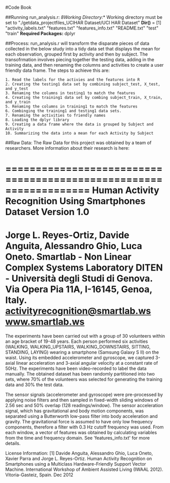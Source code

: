 #Code Book

##Running run_analysis.r:
	*8Working Directory:** Working directory must be set to "./getdata_projectfiles_UCIHAR Dataset/UCI HAR Dataset"
	**Dir()** = [1] "activity_labels.txt" "features.txt"        "features_info.txt"   		"README.txt"          "test"                "train" 
	**Required Packages:** dplyr

##Process:
	run_analysis.r will transform the disparate pieces of data collected in the below study into a tidy data set that displays the mean for each observation, grouped first by activity and then by subject. The transofrmation involves piecing together the testing data, adding in the training data, and then renaming the columns and activities to create a user friendly data frame. The steps to achieve this are:
	
	1. Read the labels for the activies and the features into R
	2. Creating the testing1 data set by combining subject_test, X_test, and y_test
	3. Renaming the columns in testing1 to match the features
	4. Creating the training1 data set by combing subject_train, X_train, and y_train
	5. Renaming the columns in training1 to match the features
	6. Combinging the training1 and testing1 data sets.
	7. Renaming the activities to friendly names
	8. Loading the dplyr library
	9. Creating a data frame where the data is grouped by Subject and Activity
	10. Summarizing the data into a mean for each Activity by Subject

##Raw Data:
The Raw Data for this project was obtained by a team of researchers. More information about their research is here:

==================================================================
Human Activity Recognition Using Smartphones Dataset
Version 1.0
==================================================================
Jorge L. Reyes-Ortiz, Davide Anguita, Alessandro Ghio, Luca Oneto.
Smartlab - Non Linear Complex Systems Laboratory
DITEN - Università degli Studi di Genova.
Via Opera Pia 11A, I-16145, Genoa, Italy.
activityrecognition@smartlab.ws
www.smartlab.ws
==================================================================

The experiments have been carried out with a group of 30 volunteers within an age bracket of 19-48 years. Each person performed six activities (WALKING, WALKING_UPSTAIRS, WALKING_DOWNSTAIRS, SITTING, STANDING, LAYING) wearing a smartphone (Samsung Galaxy S II) on the waist. Using its embedded accelerometer and gyroscope, we captured 3-axial linear acceleration and 3-axial angular velocity at a constant rate of 50Hz. The experiments have been video-recorded to label the data manually. The obtained dataset has been randomly partitioned into two sets, where 70% of the volunteers was selected for generating the training data and 30% the test data. 

The sensor signals (accelerometer and gyroscope) were pre-processed by applying noise filters and then sampled in fixed-width sliding windows of 2.56 sec and 50% overlap (128 readings/window). The sensor acceleration signal, which has gravitational and body motion components, was separated using a Butterworth low-pass filter into body acceleration and gravity. The gravitational force is assumed to have only low frequency components, therefore a filter with 0.3 Hz cutoff frequency was used. From each window, a vector of features was obtained by calculating variables from the time and frequency domain. See 'features_info.txt' for more details. 

License Information:
[1] Davide Anguita, Alessandro Ghio, Luca Oneto, Xavier Parra and Jorge L. Reyes-Ortiz. Human Activity Recognition on Smartphones using a Multiclass Hardware-Friendly Support Vector Machine. International Workshop of Ambient Assisted Living (IWAAL 2012). Vitoria-Gasteiz, Spain. Dec 2012

